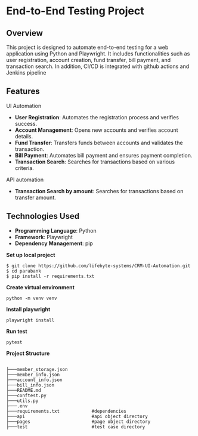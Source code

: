 # End-to-End Testing Project

## Overview
This project is designed to automate end-to-end testing for a web application using Python and Playwright. It includes functionalities such as user registration, account creation, fund transfer, bill payment, and transaction search. In addition, CI/CD is integrated with github actions and Jenkins pipeline

## Features
UI Automation
- **User Registration**: Automates the registration process and verifies success.
- **Account Management**: Opens new accounts and verifies account details.
- **Fund Transfer**: Transfers funds between accounts and validates the transaction.
- **Bill Payment**: Automates bill payment and ensures payment completion.
- **Transaction Search**: Searches for transactions based on various criteria.

API automation
- **Transaction Search by amount**: Searches for transactions based on transfer amount.
  
## Technologies Used
- **Programming Language**: Python
- **Framework**: Playwright
- **Dependency Management**: pip


**Set up local project**
```shell
$ git clone https://github.com/lifebyte-systems/CRM-UI-Automation.git
$ cd parabank
$ pip install -r requirements.txt
```

**Create virtual environment**
```shell
python -m venv venv
```

**Install playwright**
```shell
playwright install
```

**Run test**
```shell
pytest
```

**Project Structure**
```

├───member_storage.json
├───member_info.json
├───account_info.json
├───bill_info.json
├───README.md
├───conftest.py
├───utils.py
├───.env
├───requirements.txt            #dependencies
├───api                         #api object directory
├───pages                       #page object directory
├───test                        #test case directory
